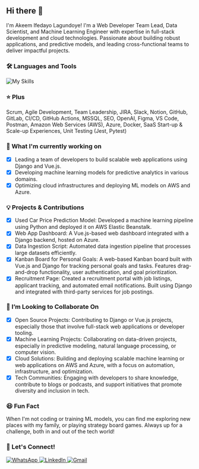 ## Hi there 👋

<!--
**Aifedayo/Aifedayo** is a ✨ _special_ ✨ repository because its `README.md` (this file) appears on your GitHub profile.

Here are some ideas to get you started:

- 🔭 I’m currently working on ...
- 🌱 I’m currently learning ...
- 👯 I’m looking to collaborate on ...
- 🤔 I’m looking for help with ...
- 💬 Ask me about ...
- 📫 How to reach me: ...
- 😄 Pronouns: ...
- ⚡ Fun fact: ...
-->
I'm Akeem Ifedayo Lagundoye!
I'm a Web Developer Team Lead, Data Scientist, and Machine Learning Engineer with expertise in full-stack development and cloud technologies. Passionate about building robust applications, and predictive models, and leading cross-functional teams to deliver impactful projects.

### 🛠️ Languages and Tools

<img src="https://skillicons.dev/icons?i=html,css,bootstrap,js,vuejs,angular,vite,python,django,flask,fastapi,tensorflow,aws,azure,docker,nginx,git,github,gitlab,vscode,sublime,stackoverflow,selenium,beautifulsoup&perline=11" alt="My Skills" style="max-width: 100%;">
<!-- ### 🚀 Tech Stack & Expertise
- [x] **Backend:** Django, Flask, FastAPI
- [x] **Frontend:** Vue.js, JavaScript (ES6+), HTML5, CSS3
- [x] **Machine Learning & Data Science:** Python (Pandas, Scikit-learn, TensorFlow, Streamlit), Data Analysis, Predictive Modeling, Deep Learning
- [x] **Cloud Services:** AWS (EC2, S3, Lambda, RDS), Azure (App Services, Machine Learning, SQL Databases)
- [x] **DevOps & Containers:** Docker, Nginx, Gunicorn, CI/CD, GitHub Actions
- [x] **Databases:** PostgreSQL, MySQL, MongoDB
- [x] **Version Control:** Git, GitHub, Gitlab, BitBucket -->

### ⭐ Plus
Scrum, Agile Development, Team Leadership, JIRA, Slack, Notion, GitHub, GitLab, CI/CD, GitHub Actions, MSSQL, SEO, OpenAI, Figma, VS Code, Postman, Amazon Web Services (AWS), Azure, Docker, SaaS Start-up & Scale-up Experiences, Unit Testing (Jest, Pytest)
   
### 🌱 What I'm currently working on
- [x] Leading a team of developers to build scalable web applications using Django and Vue.js.
- [x] Developing machine learning models for predictive analytics in various domains.
- [x] Optimizing cloud infrastructures and deploying ML models on AWS and Azure.

### 💡 Projects & Contributions
- [x] Used Car Price Prediction Model: Developed a machine learning pipeline using Python and deployed it on AWS Elastic Beanstalk.
- [x] Web App Dashboard: A Vue.js-based web dashboard integrated with a Django backend, hosted on Azure.
- [x] Data Ingestion Script: Automated data ingestion pipeline that processes large datasets efficiently.
- [x] Kanban Board for Personal Goals: A web-based Kanban board built with Vue.js and Django for tracking personal goals and tasks. Features drag-and-drop functionality, user authentication, and goal prioritization.
- [x] Recruitment Page: Created a recruitment portal with job listings, applicant tracking, and automated email notifications. Built using Django and integrated with third-party services for job postings.

### 🤝 I’m Looking to Collaborate On
- [x] Open Source Projects: Contributing to Django or Vue.js projects, especially those that involve full-stack web applications or developer tooling.
- [x] Machine Learning Projects: Collaborating on data-driven projects, especially in predictive modeling, natural language processing, or computer vision.
- [x] Cloud Solutions: Building and deploying scalable machine learning or web applications on AWS and Azure, with a focus on automation, infrastructure, and optimization.
- [x] Tech Communities: Engaging with developers to share knowledge, contribute to blogs or podcasts, and support initiatives that promote diversity and inclusion in tech.
      
### 😆 Fun Fact
When I'm not coding or training ML models, you can find me exploring new places with my family, or playing strategy board games. Always up for a challenge, both in and out of the tech world!

### 🔗 Let's Connect!

  <a href="https://wa.me/2349050562160">
    <img src="https://img.shields.io/badge/WhatsApp-25D366?style=for-the-badge&logo=whatsapp&logoColor=white" alt="WhatsApp">
  </a>
  <a href="https:/www.linkedin.com/in/akeem-lagundoye-6388bb128/">
      <img src="https://img.shields.io/badge/LinkedIn-0077B5?style=for-the-badge&logo=linkedin&logoColor=white" alt="LinkedIn">
  </a>
  <a href="mailto:akeemifedayolag@gmail.com">
      <img src="https://img.shields.io/badge/Gmail-D14836?style=for-the-badge&logo=gmail&logoColor=white" alt="Gmail">
  </a>
</p>

